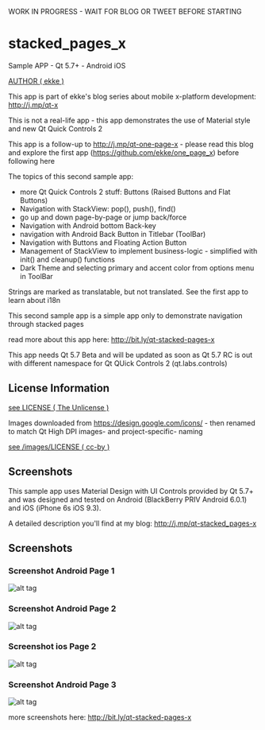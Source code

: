 WORK IN  PROGRESS - WAIT FOR BLOG OR TWEET BEFORE STARTING

# stacked_pages_x
Sample APP - Qt 5.7+ - Android iOS

[AUTHOR ( ekke )](AUTHOR.md)

This app is part of ekke's blog series about mobile x-platform development:
http://j.mp/qt-x

This is not a real-life app - this app demonstrates the use of Material style and new Qt Quick Controls 2

This app is a follow-up to http://j.mp/qt-one-page-x - please read this blog and explore the first app (https://github.com/ekke/one_page_x) before following here

The topics of this second sample app:

* more Qt Quick Controls 2 stuff: Buttons (Raised Buttons and Flat Buttons)
* Navigation with StackView: pop(), push(), find()
* go up and down page-by-page or jump back/force
* Navigation with Android bottom Back-key
* navigation with Android Back Button in Titlebar (ToolBar)
* Navigation with Buttons and Floating Action Button
* Management of StackView to implement business-logic - simplified with init() and cleanup() functions
* Dark Theme and selecting primary and accent color from options menu in ToolBar

Strings are marked as translatable, but not translated. See the first app to learn about i18n

This second sample app is a simple app only to demonstrate navigation through stacked pages
 
read more about this app here:
http://bit.ly/qt-stacked-pages-x

This app needs Qt 5.7 Beta and will be updated as soon as Qt 5.7 RC is out with different namespace for Qt QUick Controls 2 (qt.labs.controls)

## License Information
[see LICENSE ( The Unlicense )](LICENSE)

Images downloaded from https://design.google.com/icons/ - then renamed to match Qt High DPI images- and project-specific- naming

[see /images/LICENSE ( cc-by )](images/LICENSE)

## Screenshots
This sample app uses Material Design with UI Controls provided by Qt 5.7+ and was designed and tested on Android (BlackBerry PRIV Android 6.0.1) and iOS (iPhone 6s iOS 9.3).

A detailed description you'll find at my blog: http://j.mp/qt-stacked_pages-x

## Screenshots

### Screenshot Android Page 1
![alt tag](https://appbus.files.wordpress.com/2016/05/android_page_01.png "Screenshot Android Page 1")

### Screenshot Android Page 2
![alt tag](https://appbus.files.wordpress.com/2016/05/android_page_02.png "Screenshot Android Page 2")

### Screenshot ios Page 2
![alt tag](https://appbus.files.wordpress.com/2016/05/ios_page_02.png "Screenshot Android Page 2")

### Screenshot Android Page 3
![alt tag](https://appbus.files.wordpress.com/2016/05/android_page_03.png "Screenshot Android Page 3")

more screenshots here:
http://bit.ly/qt-stacked-pages-x
